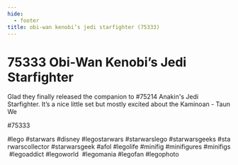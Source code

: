 ```yaml
---
hide:
  - footer
title: obi-wan kenobi’s jedi starfighter (75333)
---
```


# 75333 Obi-Wan Kenobi’s Jedi Starfighter

Glad they finally released the companion to  #75214 Anakin's Jedi Starfighter. It’s a nice little set but mostly excited about the Kaminoan - Taun We

#75333 
 
 
 
#lego #starwars #disney #legostarwars #starwarslego #starwarsgeeks #starwarscollector #starwarsgeek #afol #legolife #minifig #minifigures #minifigs #legoaddict #legoworld  #legomania #legofan #legophoto 
 
